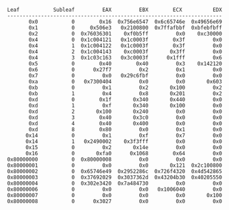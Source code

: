     Leaf           Subleaf         EAX         EBX        ECX          EDX
    ----------------------------------------------------------------------
           0x0           0        0x16  0x756e6547  0x6c65746e  0x49656e69
           0x1           0     0x506e3   0x2100800  0x7ffafbbf  0xbfebfbff
           0x2           0  0x76036301    0xf0b5ff         0x0    0xc30000
           0x4           0  0x1c004121   0x1c0003f        0x3f         0x0
           0x4           1  0x1c004122   0x1c0003f        0x3f         0x0
           0x4           2  0x1c004143    0xc0003f       0x3ff         0x0
           0x4           3  0x1c03c163   0x3c0003f      0x1fff         0x6
           0x5           0        0x40        0x40         0x3    0x142120
           0x6           0      0x27f7         0x2         0x1         0x0
           0x7           0         0x0   0x29c6fbf         0x0         0x0
           0xa           0   0x7300404         0x0         0x0       0x603
           0xb           0         0x1         0x2       0x100         0x2
           0xb           1         0x4         0x8       0x201         0x2
           0xd           0        0x1f       0x340       0x440         0x0
           0xd           1         0xf       0x340       0x100         0x0
           0xd           2       0x100       0x240         0x0         0x0
           0xd           3        0x40       0x3c0         0x0         0x0
           0xd           4        0x40       0x400         0x0         0x0
           0xd           8        0x80         0x0         0x1         0x0
          0x14           0         0x1         0xf         0x7         0x0
          0x14           1   0x2490002    0x3f3fff         0x0         0x0
          0x15           0         0x2       0x14e         0x0         0x0
          0x16           0       0xfa0      0x1068        0x64         0x0
    0x80000000           0  0x80000008         0x0         0x0         0x0
    0x80000001           0         0x0         0x0       0x121  0x2c100800
    0x80000002           0  0x65746e49  0x2952286c  0x726f4320  0x4d542865
    0x80000003           0  0x37692029  0x3037362d  0x43204b30  0x40205550
    0x80000004           0  0x302e3420  0x7a484730         0x0         0x0
    0x80000006           0         0x0         0x0   0x1006040         0x0
    0x80000007           0         0x0         0x0         0x0       0x100
    0x80000008           0      0x3027         0x0         0x0         0x0
